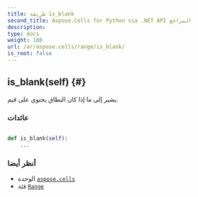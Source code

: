 ```yaml
---
title: طريقة is_blank
second_title: Aspose.Cells for Python via .NET API المراجع
description:
type: docs
weight: 180
url: /ar/aspose.cells/range/is_blank/
is_root: false
---
```

##  is_blank(self) {#}
يشير إلى ما إذا كان النطاق يحتوي على قيم.


###  عائدات




```python

def is_blank(self):
    ...
```





###  أنظر أيضا
* الوحدة [`aspose.cells`](../../)
* فئة [`Range`](/cells/python-net/ar/aspose.cells/range)
